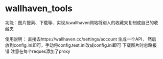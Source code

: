 # wallhaven_tools
功能：图片搜索、下载等、实现从wallhaven网站将别人的收藏夹复制成自己的收藏夹


使用说明：
直接去https://wallhaven.cc/settings/account 生成一个API，
然后放到config.ini即可，手动将config.test.ini改成config.ini即可
下载图片时忽略报错
注意在每个reques添加了proxy

